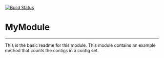 [![Build Status](https://travis-ci.org/deleonkb/MyModule.svg?branch=master)](https://travis-ci.org/deleonkb/MyModule)

# MyModule
---

This is the basic readme for this module. This module contains an example method that counts the contigs in a contig set.